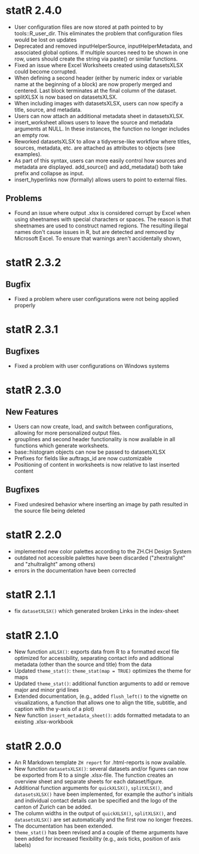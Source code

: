 # statR 2.4.0 
* User configuration files are now stored at path pointed to by 
  tools::R_user_dir. This eliminates the problem that configuration files would
  be lost on updates
* Deprecated and removed inputHelperSource, inputHelperMetadata, and associated 
  global options. If multiple sources need to be shown in one row, users should 
  create the string via paste() or similar functions.
* Fixed an issue where Excel Worksheets created using datasetsXLSX could become 
  corrupted.
* When defining a second header (either by numeric index or variable name at 
  the beginning of a block) are now properly merged and centered. Last block 
  terminates at the final column of the dataset.
* splitXLSX is now based on datasetsXLSX.
* When including images with datasetsXLSX, users can now specify a title, 
  source, and metadata.
* Users can now attach an additional metadata sheet in datasetsXLSX.
* insert_worksheet allows users to leave the source and metadata arguments at 
  NULL. In these instances, the function no longer includes an empty row.
* Reworked datasetsXLSX to allow a tidyverse-like workflow where titles, 
  sources, metadata, etc. are attached as attributes to objects (see examples).
* As part of this syntax, users can more easily control how sources and 
  metadata are displayed. add_source() and add_metadata() both take prefix and 
  collapse as input.
* insert_hyperlinks now (formally) allows users to point to external files.

## Problems 
* Found an issue where output .xlsx is considered corrupt by Excel when using
  sheetnames with special characters or spaces. The reason is that sheetnames 
  are used to construct named regions. The resulting illegal names don't cause
  issues in R, but are detected and removed by Microsoft Excel. To ensure that
  warnings aren't accidentally shown,

# statR 2.3.2

## Bugfix
* Fixed a problem where user configurations were not being applied properly

# statR 2.3.1

## Bugfixes
* Fixed a problem with user configurations on Windows systems

# statR 2.3.0

## New Features
* Users can now create, load, and switch between configurations, allowing for more personalized output files.
* grouplines and second header functionality is now available in all functions which generate worksheets.
* base::histogram objects can now be passed to datasetsXLSX
* Prefixes for fields like auftrags_id are now customizable
* Positioning of content in worksheets is now relative to last inserted content

## Bugfixes
* Fixed undesired behavior where inserting an image by path resulted in the source file being deleted

# statR 2.2.0

* implemented new color palettes according to the ZH.CH Design System 
* outdated not accessible palettes have been discarded ("zhextralight" and "zhultralight" among others)
* errors in the documentation have been corrected

# statR 2.1.1

* fix `datasetXLSX()` which generated broken Links in the index-sheet

# statR 2.1.0

* New function `aXLSX()`: exports data from R to a formatted excel file optimized for accessbility, separating contact info and additional metadata (other than the source and title) from the data
* Updated `theme_stat()`: `theme_stat(map = TRUE)` optimizes the theme for maps
* Updated `theme_stat()`: additional function arguments to add or remove major and minor grid lines
* Extended documentation, (e.g., added `flush_left()` to the vignette on visualizations, a function that allows one to align the title, subtitle, and caption with the y-axis of a plot)
* New function `insert_metadata_sheet()`: adds formatted metadata to an existing .xlsx-workbook

# statR 2.0.0

* An R Markdown template `ZH report` for .html-reports is now available.  
* New function `datasetsXLSX()`: several datasets and/or figures can now be exported from R to a single .xlsx-file. The function creates an overview sheet and separate sheets for each dataset/figure.
* Additional function arguments for `quickXLSX()`, `splitXLSX()`, and `datasetsXLSX()` have been implemented, for example the author's initials and individual contact details can be specified and the logo of the canton of Zurich can be added. 
* The column widths in the output of `quickXLSX()`, `splitXLSX()`, and `datasetsXLSX()` are set automatically and the first row no longer freezes. 
* The documentation has been extended.
* `theme_stat()` has been revised and a couple of theme arguments have been added for increased flexibility (e.g., axis ticks, position of axis labels)

